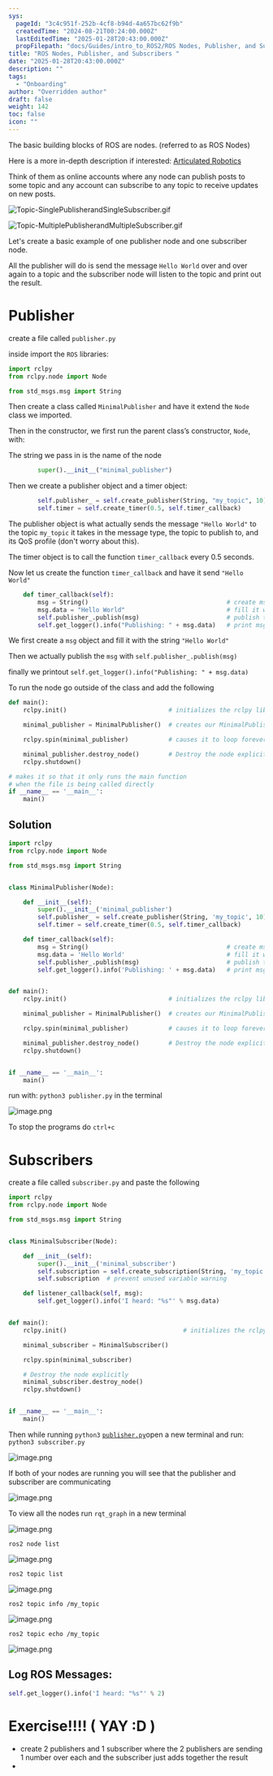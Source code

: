 ```yaml
---
sys:
  pageId: "3c4c951f-252b-4cf8-b94d-4a657bc62f9b"
  createdTime: "2024-08-21T00:24:00.000Z"
  lastEditedTime: "2025-01-28T20:43:00.000Z"
  propFilepath: "docs/Guides/intro_to_ROS2/ROS Nodes, Publisher, and Subscribers .md"
title: "ROS Nodes, Publisher, and Subscribers "
date: "2025-01-28T20:43:00.000Z"
description: ""
tags:
  - "Onboarding"
author: "Overridden author"
draft: false
weight: 142
toc: false
icon: ""
---
```


The basic building blocks of ROS are nodes. (referred to as ROS Nodes)

Here is a more in-depth description if interested: [Articulated Robotics](https://articulatedrobotics.xyz/tutorials/ready-for-ros/ros-overview#2-nodes)

Think of them as online accounts where any node can publish posts to some topic and any account can subscribe to any topic to receive updates on new posts.

![Topic-SinglePublisherandSingleSubscriber.gif](https://docs.ros.org/en/humble/_images/Topic-SinglePublisherandSingleSubscriber.gif)

![Topic-MultiplePublisherandMultipleSubscriber.gif](https://docs.ros.org/en/humble/_images/Topic-MultiplePublisherandMultipleSubscriber.gif)

Let's create a basic example of one publisher node and one subscriber node.

All the publisher will do is send the message `Hello World` over and over again to a topic and the subscriber node will listen to the topic and print out the result.

# Publisher

create a file called `publisher.py` 

inside import the `ROS` libraries:

```python
import rclpy
from rclpy.node import Node

from std_msgs.msg import String
```

Then create a class called `MinimalPublisher` and have it extend the `Node` class we imported.

Then in the constructor, we first run the parent class’s constructor, `Node`, with:

The string we pass in is the name of the node

```python
        super().__init__("minimal_publisher")
```

Then we create a publisher object and a timer object:

```python
        self.publisher_ = self.create_publisher(String, "my_topic", 10)
        self.timer = self.create_timer(0.5, self.timer_callback)
```

The publisher object is what actually sends the message `"Hello World"` to the topic `my_topic` it takes in the message type, the topic to publish to, and its QoS profile (don't worry about this).

The timer object is to call the function `timer_callback` every 0.5 seconds.

Now let us create the function `timer_callback` and have it send `"Hello World"`

```python
    def timer_callback(self):
        msg = String()                                      # create msg object
        msg.data = "Hello World"                            # fill it with data
        self.publisher_.publish(msg)                        # publish the message
        self.get_logger().info("Publishing: " + msg.data)   # print msg
```

We first create a `msg` object and fill it with the string `"Hello World"`

Then we actually publish the `msg` with `self.publisher_.publish(msg)`

finally we printout `self.get_logger().info("Publishing: " + msg.data)`

To run the node go outside of the class and add the following

```python
def main():
    rclpy.init()                            # initializes the rclpy library

    minimal_publisher = MinimalPublisher()  # creates our MinimalPublisher object

    rclpy.spin(minimal_publisher)           # causes it to loop forever

    minimal_publisher.destroy_node()        # Destroy the node explicitly
    rclpy.shutdown()

# makes it so that it only runs the main function
# when the file is being called directly
if __name__ == '__main__': 
    main()
```

## Solution

```python
import rclpy
from rclpy.node import Node

from std_msgs.msg import String


class MinimalPublisher(Node):

    def __init__(self):
        super().__init__('minimal_publisher')
        self.publisher_ = self.create_publisher(String, 'my_topic', 10)
        self.timer = self.create_timer(0.5, self.timer_callback)

    def timer_callback(self):
        msg = String()                                      # create msg object
        msg.data = 'Hello World'                            # fill it with data
        self.publisher_.publish(msg)                        # publish the message
        self.get_logger().info('Publishing: ' + msg.data)   # print msg


def main():
    rclpy.init()                            # initializes the rclpy library

    minimal_publisher = MinimalPublisher()  # creates our MinimalPublisher object

    rclpy.spin(minimal_publisher)           # causes it to loop forever

    minimal_publisher.destroy_node()        # Destroy the node explicitly
    rclpy.shutdown()


if __name__ == '__main__':
    main()
```

run with: `python3 publisher.py` in the terminal

![image.png](https://prod-files-secure.s3.us-west-2.amazonaws.com/d518164a-d88e-44d1-a4ee-3adb3bd8bce0/9214accb-ad5b-44f1-a31c-b3167c59138b/image.png?X-Amz-Algorithm=AWS4-HMAC-SHA256&X-Amz-Content-Sha256=UNSIGNED-PAYLOAD&X-Amz-Credential=ASIAZI2LB4663RBBJDUV%2F20250606%2Fus-west-2%2Fs3%2Faws4_request&X-Amz-Date=20250606T022919Z&X-Amz-Expires=3600&X-Amz-Security-Token=IQoJb3JpZ2luX2VjEHcaCXVzLXdlc3QtMiJIMEYCIQDcF7HgX%2FQuPalSm1SBxpCgF0y3GncQIa6DFavlLT7oWAIhAJuFJECs5r6tRp2555Rcc2tZKTsSzYz7FK%2FvHnMn3aOXKv8DCFAQABoMNjM3NDIzMTgzODA1IgxIxBvTsYygnW7gTIMq3AP8lsHOVMNdMN6RBvtS7%2Fjrig8QzQNvb%2B3bOIvbR0XN9%2FUS5quQaV9U%2FS%2FBQrvSZqm%2F%2BiDzg3WmzdhNHyx2x4c%2Br73OGH8dF3AjqxNGLV4qS3laGVfwRw9JZBCHXnoXdNFXMtB6j0QLqK2IIhWnZ6NibjXcDGSxY%2FjXxxntA%2BP072rOsCuXLhT2B82J4nG7W9wZpkSQ%2FuvtGIhBdRkKs0542fYSL5jiwENT1NnJq%2FEsCSU%2FfErbLrLmBOtvPb2SAofi9yOsjzjveRXkpVtfJydC44FKQX2Mk3P%2BGSV46vOswU%2BsVEOvkuP%2B%2F0NtwcgA26PD1So6iYO32Pm8mRQH43nlAEEY8ZXHlCVWcjs1uB61ykLMukeF%2F2a6rL6OcFGHL0Si9J%2FhKPxefoPF9ls%2BINtqJnHXG6msNYcPP5zBBNAfY61uuo%2BazLZHFjZ7iNFDsySSYdcL7akPy5IjREBtwYAnGcFMyDbbLzIgAulCs0vqvXA6zMLd5vuVUJcEfOSucZNbaPI5RmJDSiV4E1oFs6cc24e9tvqcIM%2BZUqXo%2FwWawWgzk6ACL3SLu6X%2B2W1aZkQs6cbQOQtGL1TyPrctV0KHDmuN1qpx7IlFhUf8w2rG8lY%2FRNP6t%2BCC27zyjDCAv4jCBjqkAa23JHJVJbviheWU1DsIq0hvXHDd0JBwr963mhA2wZCOOwnVUBMRUMRL3A2MT0T9j4GF4MUWuV9y7cNE7JmEB2lImC0wpoIJFJtlQ8IIBz34wuQyBVrX5WMU47DHYJ%2B6VubSAWSVFEF9BE0frcF6st%2FuIO6iZAPQcKE97Jh94HOL8w7IUmpJRHCtNfLoGJm6WGq4sFKIOIAeIK11CdLQsVrNU37D&X-Amz-Signature=6a0b27b880fb7881946b6782f42c59a8c435568f4ba17be8b16a57afca5710a1&X-Amz-SignedHeaders=host&x-id=GetObject)

To stop the programs do `ctrl+c`

# Subscribers

create a file called `subscriber.py` and paste the following

```python
import rclpy
from rclpy.node import Node

from std_msgs.msg import String


class MinimalSubscriber(Node):

    def __init__(self):
        super().__init__('minimal_subscriber')
        self.subscription = self.create_subscription(String, 'my_topic', self.listener_callback, 10)
        self.subscription  # prevent unused variable warning

    def listener_callback(self, msg):
        self.get_logger().info('I heard: "%s"' % msg.data)


def main():
    rclpy.init()                                # initializes the rclpy library

    minimal_subscriber = MinimalSubscriber()

    rclpy.spin(minimal_subscriber)

    # Destroy the node explicitly
    minimal_subscriber.destroy_node()
    rclpy.shutdown()


if __name__ == '__main__':
    main()
```

Then while running `python3` [`publisher.py`](http://publisher.py/)open a new terminal and run: `python3 subscriber.py` 

![image.png](https://prod-files-secure.s3.us-west-2.amazonaws.com/d518164a-d88e-44d1-a4ee-3adb3bd8bce0/611fccf2-c738-4dbd-94e9-98f209092866/image.png?X-Amz-Algorithm=AWS4-HMAC-SHA256&X-Amz-Content-Sha256=UNSIGNED-PAYLOAD&X-Amz-Credential=ASIAZI2LB4663RBBJDUV%2F20250606%2Fus-west-2%2Fs3%2Faws4_request&X-Amz-Date=20250606T022919Z&X-Amz-Expires=3600&X-Amz-Security-Token=IQoJb3JpZ2luX2VjEHcaCXVzLXdlc3QtMiJIMEYCIQDcF7HgX%2FQuPalSm1SBxpCgF0y3GncQIa6DFavlLT7oWAIhAJuFJECs5r6tRp2555Rcc2tZKTsSzYz7FK%2FvHnMn3aOXKv8DCFAQABoMNjM3NDIzMTgzODA1IgxIxBvTsYygnW7gTIMq3AP8lsHOVMNdMN6RBvtS7%2Fjrig8QzQNvb%2B3bOIvbR0XN9%2FUS5quQaV9U%2FS%2FBQrvSZqm%2F%2BiDzg3WmzdhNHyx2x4c%2Br73OGH8dF3AjqxNGLV4qS3laGVfwRw9JZBCHXnoXdNFXMtB6j0QLqK2IIhWnZ6NibjXcDGSxY%2FjXxxntA%2BP072rOsCuXLhT2B82J4nG7W9wZpkSQ%2FuvtGIhBdRkKs0542fYSL5jiwENT1NnJq%2FEsCSU%2FfErbLrLmBOtvPb2SAofi9yOsjzjveRXkpVtfJydC44FKQX2Mk3P%2BGSV46vOswU%2BsVEOvkuP%2B%2F0NtwcgA26PD1So6iYO32Pm8mRQH43nlAEEY8ZXHlCVWcjs1uB61ykLMukeF%2F2a6rL6OcFGHL0Si9J%2FhKPxefoPF9ls%2BINtqJnHXG6msNYcPP5zBBNAfY61uuo%2BazLZHFjZ7iNFDsySSYdcL7akPy5IjREBtwYAnGcFMyDbbLzIgAulCs0vqvXA6zMLd5vuVUJcEfOSucZNbaPI5RmJDSiV4E1oFs6cc24e9tvqcIM%2BZUqXo%2FwWawWgzk6ACL3SLu6X%2B2W1aZkQs6cbQOQtGL1TyPrctV0KHDmuN1qpx7IlFhUf8w2rG8lY%2FRNP6t%2BCC27zyjDCAv4jCBjqkAa23JHJVJbviheWU1DsIq0hvXHDd0JBwr963mhA2wZCOOwnVUBMRUMRL3A2MT0T9j4GF4MUWuV9y7cNE7JmEB2lImC0wpoIJFJtlQ8IIBz34wuQyBVrX5WMU47DHYJ%2B6VubSAWSVFEF9BE0frcF6st%2FuIO6iZAPQcKE97Jh94HOL8w7IUmpJRHCtNfLoGJm6WGq4sFKIOIAeIK11CdLQsVrNU37D&X-Amz-Signature=7b5d9673b2b316947e0989c337e86ec588346040a9a36871f9eaa6d785096728&X-Amz-SignedHeaders=host&x-id=GetObject)

If both of your nodes are running you will see that the publisher and subscriber are communicating

![image.png](https://prod-files-secure.s3.us-west-2.amazonaws.com/d518164a-d88e-44d1-a4ee-3adb3bd8bce0/eea428b5-1cf0-43bb-a30b-81cbaf6c5c78/image.png?X-Amz-Algorithm=AWS4-HMAC-SHA256&X-Amz-Content-Sha256=UNSIGNED-PAYLOAD&X-Amz-Credential=ASIAZI2LB4663RBBJDUV%2F20250606%2Fus-west-2%2Fs3%2Faws4_request&X-Amz-Date=20250606T022919Z&X-Amz-Expires=3600&X-Amz-Security-Token=IQoJb3JpZ2luX2VjEHcaCXVzLXdlc3QtMiJIMEYCIQDcF7HgX%2FQuPalSm1SBxpCgF0y3GncQIa6DFavlLT7oWAIhAJuFJECs5r6tRp2555Rcc2tZKTsSzYz7FK%2FvHnMn3aOXKv8DCFAQABoMNjM3NDIzMTgzODA1IgxIxBvTsYygnW7gTIMq3AP8lsHOVMNdMN6RBvtS7%2Fjrig8QzQNvb%2B3bOIvbR0XN9%2FUS5quQaV9U%2FS%2FBQrvSZqm%2F%2BiDzg3WmzdhNHyx2x4c%2Br73OGH8dF3AjqxNGLV4qS3laGVfwRw9JZBCHXnoXdNFXMtB6j0QLqK2IIhWnZ6NibjXcDGSxY%2FjXxxntA%2BP072rOsCuXLhT2B82J4nG7W9wZpkSQ%2FuvtGIhBdRkKs0542fYSL5jiwENT1NnJq%2FEsCSU%2FfErbLrLmBOtvPb2SAofi9yOsjzjveRXkpVtfJydC44FKQX2Mk3P%2BGSV46vOswU%2BsVEOvkuP%2B%2F0NtwcgA26PD1So6iYO32Pm8mRQH43nlAEEY8ZXHlCVWcjs1uB61ykLMukeF%2F2a6rL6OcFGHL0Si9J%2FhKPxefoPF9ls%2BINtqJnHXG6msNYcPP5zBBNAfY61uuo%2BazLZHFjZ7iNFDsySSYdcL7akPy5IjREBtwYAnGcFMyDbbLzIgAulCs0vqvXA6zMLd5vuVUJcEfOSucZNbaPI5RmJDSiV4E1oFs6cc24e9tvqcIM%2BZUqXo%2FwWawWgzk6ACL3SLu6X%2B2W1aZkQs6cbQOQtGL1TyPrctV0KHDmuN1qpx7IlFhUf8w2rG8lY%2FRNP6t%2BCC27zyjDCAv4jCBjqkAa23JHJVJbviheWU1DsIq0hvXHDd0JBwr963mhA2wZCOOwnVUBMRUMRL3A2MT0T9j4GF4MUWuV9y7cNE7JmEB2lImC0wpoIJFJtlQ8IIBz34wuQyBVrX5WMU47DHYJ%2B6VubSAWSVFEF9BE0frcF6st%2FuIO6iZAPQcKE97Jh94HOL8w7IUmpJRHCtNfLoGJm6WGq4sFKIOIAeIK11CdLQsVrNU37D&X-Amz-Signature=8e5907ea0a5179472ce8e32b02d92992e5dca2ab044b2332a53e5ee6e964ff89&X-Amz-SignedHeaders=host&x-id=GetObject)

To view all the nodes run `rqt_graph` in a new terminal

![image.png](https://prod-files-secure.s3.us-west-2.amazonaws.com/d518164a-d88e-44d1-a4ee-3adb3bd8bce0/1d98e964-4318-4d62-b5c4-8c8f78368598/image.png?X-Amz-Algorithm=AWS4-HMAC-SHA256&X-Amz-Content-Sha256=UNSIGNED-PAYLOAD&X-Amz-Credential=ASIAZI2LB4663RBBJDUV%2F20250606%2Fus-west-2%2Fs3%2Faws4_request&X-Amz-Date=20250606T022919Z&X-Amz-Expires=3600&X-Amz-Security-Token=IQoJb3JpZ2luX2VjEHcaCXVzLXdlc3QtMiJIMEYCIQDcF7HgX%2FQuPalSm1SBxpCgF0y3GncQIa6DFavlLT7oWAIhAJuFJECs5r6tRp2555Rcc2tZKTsSzYz7FK%2FvHnMn3aOXKv8DCFAQABoMNjM3NDIzMTgzODA1IgxIxBvTsYygnW7gTIMq3AP8lsHOVMNdMN6RBvtS7%2Fjrig8QzQNvb%2B3bOIvbR0XN9%2FUS5quQaV9U%2FS%2FBQrvSZqm%2F%2BiDzg3WmzdhNHyx2x4c%2Br73OGH8dF3AjqxNGLV4qS3laGVfwRw9JZBCHXnoXdNFXMtB6j0QLqK2IIhWnZ6NibjXcDGSxY%2FjXxxntA%2BP072rOsCuXLhT2B82J4nG7W9wZpkSQ%2FuvtGIhBdRkKs0542fYSL5jiwENT1NnJq%2FEsCSU%2FfErbLrLmBOtvPb2SAofi9yOsjzjveRXkpVtfJydC44FKQX2Mk3P%2BGSV46vOswU%2BsVEOvkuP%2B%2F0NtwcgA26PD1So6iYO32Pm8mRQH43nlAEEY8ZXHlCVWcjs1uB61ykLMukeF%2F2a6rL6OcFGHL0Si9J%2FhKPxefoPF9ls%2BINtqJnHXG6msNYcPP5zBBNAfY61uuo%2BazLZHFjZ7iNFDsySSYdcL7akPy5IjREBtwYAnGcFMyDbbLzIgAulCs0vqvXA6zMLd5vuVUJcEfOSucZNbaPI5RmJDSiV4E1oFs6cc24e9tvqcIM%2BZUqXo%2FwWawWgzk6ACL3SLu6X%2B2W1aZkQs6cbQOQtGL1TyPrctV0KHDmuN1qpx7IlFhUf8w2rG8lY%2FRNP6t%2BCC27zyjDCAv4jCBjqkAa23JHJVJbviheWU1DsIq0hvXHDd0JBwr963mhA2wZCOOwnVUBMRUMRL3A2MT0T9j4GF4MUWuV9y7cNE7JmEB2lImC0wpoIJFJtlQ8IIBz34wuQyBVrX5WMU47DHYJ%2B6VubSAWSVFEF9BE0frcF6st%2FuIO6iZAPQcKE97Jh94HOL8w7IUmpJRHCtNfLoGJm6WGq4sFKIOIAeIK11CdLQsVrNU37D&X-Amz-Signature=2892c4b670b7e5ce09369c84390960d3b973615cc03d96d10bcb4b0011efa51e&X-Amz-SignedHeaders=host&x-id=GetObject)

`ros2 node list`

![image.png](https://prod-files-secure.s3.us-west-2.amazonaws.com/d518164a-d88e-44d1-a4ee-3adb3bd8bce0/680ac8cf-e6d9-4164-9ece-5b9a6fccffee/image.png?X-Amz-Algorithm=AWS4-HMAC-SHA256&X-Amz-Content-Sha256=UNSIGNED-PAYLOAD&X-Amz-Credential=ASIAZI2LB4663RBBJDUV%2F20250606%2Fus-west-2%2Fs3%2Faws4_request&X-Amz-Date=20250606T022919Z&X-Amz-Expires=3600&X-Amz-Security-Token=IQoJb3JpZ2luX2VjEHcaCXVzLXdlc3QtMiJIMEYCIQDcF7HgX%2FQuPalSm1SBxpCgF0y3GncQIa6DFavlLT7oWAIhAJuFJECs5r6tRp2555Rcc2tZKTsSzYz7FK%2FvHnMn3aOXKv8DCFAQABoMNjM3NDIzMTgzODA1IgxIxBvTsYygnW7gTIMq3AP8lsHOVMNdMN6RBvtS7%2Fjrig8QzQNvb%2B3bOIvbR0XN9%2FUS5quQaV9U%2FS%2FBQrvSZqm%2F%2BiDzg3WmzdhNHyx2x4c%2Br73OGH8dF3AjqxNGLV4qS3laGVfwRw9JZBCHXnoXdNFXMtB6j0QLqK2IIhWnZ6NibjXcDGSxY%2FjXxxntA%2BP072rOsCuXLhT2B82J4nG7W9wZpkSQ%2FuvtGIhBdRkKs0542fYSL5jiwENT1NnJq%2FEsCSU%2FfErbLrLmBOtvPb2SAofi9yOsjzjveRXkpVtfJydC44FKQX2Mk3P%2BGSV46vOswU%2BsVEOvkuP%2B%2F0NtwcgA26PD1So6iYO32Pm8mRQH43nlAEEY8ZXHlCVWcjs1uB61ykLMukeF%2F2a6rL6OcFGHL0Si9J%2FhKPxefoPF9ls%2BINtqJnHXG6msNYcPP5zBBNAfY61uuo%2BazLZHFjZ7iNFDsySSYdcL7akPy5IjREBtwYAnGcFMyDbbLzIgAulCs0vqvXA6zMLd5vuVUJcEfOSucZNbaPI5RmJDSiV4E1oFs6cc24e9tvqcIM%2BZUqXo%2FwWawWgzk6ACL3SLu6X%2B2W1aZkQs6cbQOQtGL1TyPrctV0KHDmuN1qpx7IlFhUf8w2rG8lY%2FRNP6t%2BCC27zyjDCAv4jCBjqkAa23JHJVJbviheWU1DsIq0hvXHDd0JBwr963mhA2wZCOOwnVUBMRUMRL3A2MT0T9j4GF4MUWuV9y7cNE7JmEB2lImC0wpoIJFJtlQ8IIBz34wuQyBVrX5WMU47DHYJ%2B6VubSAWSVFEF9BE0frcF6st%2FuIO6iZAPQcKE97Jh94HOL8w7IUmpJRHCtNfLoGJm6WGq4sFKIOIAeIK11CdLQsVrNU37D&X-Amz-Signature=11cb9a7af36abeced40e05811dc035d647474d1d74f1576f952373f4dc4d2367&X-Amz-SignedHeaders=host&x-id=GetObject)

`ros2 topic list`

![image.png](https://prod-files-secure.s3.us-west-2.amazonaws.com/d518164a-d88e-44d1-a4ee-3adb3bd8bce0/eee2ebe1-27ef-4a4a-96fb-2ca54126fb29/image.png?X-Amz-Algorithm=AWS4-HMAC-SHA256&X-Amz-Content-Sha256=UNSIGNED-PAYLOAD&X-Amz-Credential=ASIAZI2LB4663RBBJDUV%2F20250606%2Fus-west-2%2Fs3%2Faws4_request&X-Amz-Date=20250606T022919Z&X-Amz-Expires=3600&X-Amz-Security-Token=IQoJb3JpZ2luX2VjEHcaCXVzLXdlc3QtMiJIMEYCIQDcF7HgX%2FQuPalSm1SBxpCgF0y3GncQIa6DFavlLT7oWAIhAJuFJECs5r6tRp2555Rcc2tZKTsSzYz7FK%2FvHnMn3aOXKv8DCFAQABoMNjM3NDIzMTgzODA1IgxIxBvTsYygnW7gTIMq3AP8lsHOVMNdMN6RBvtS7%2Fjrig8QzQNvb%2B3bOIvbR0XN9%2FUS5quQaV9U%2FS%2FBQrvSZqm%2F%2BiDzg3WmzdhNHyx2x4c%2Br73OGH8dF3AjqxNGLV4qS3laGVfwRw9JZBCHXnoXdNFXMtB6j0QLqK2IIhWnZ6NibjXcDGSxY%2FjXxxntA%2BP072rOsCuXLhT2B82J4nG7W9wZpkSQ%2FuvtGIhBdRkKs0542fYSL5jiwENT1NnJq%2FEsCSU%2FfErbLrLmBOtvPb2SAofi9yOsjzjveRXkpVtfJydC44FKQX2Mk3P%2BGSV46vOswU%2BsVEOvkuP%2B%2F0NtwcgA26PD1So6iYO32Pm8mRQH43nlAEEY8ZXHlCVWcjs1uB61ykLMukeF%2F2a6rL6OcFGHL0Si9J%2FhKPxefoPF9ls%2BINtqJnHXG6msNYcPP5zBBNAfY61uuo%2BazLZHFjZ7iNFDsySSYdcL7akPy5IjREBtwYAnGcFMyDbbLzIgAulCs0vqvXA6zMLd5vuVUJcEfOSucZNbaPI5RmJDSiV4E1oFs6cc24e9tvqcIM%2BZUqXo%2FwWawWgzk6ACL3SLu6X%2B2W1aZkQs6cbQOQtGL1TyPrctV0KHDmuN1qpx7IlFhUf8w2rG8lY%2FRNP6t%2BCC27zyjDCAv4jCBjqkAa23JHJVJbviheWU1DsIq0hvXHDd0JBwr963mhA2wZCOOwnVUBMRUMRL3A2MT0T9j4GF4MUWuV9y7cNE7JmEB2lImC0wpoIJFJtlQ8IIBz34wuQyBVrX5WMU47DHYJ%2B6VubSAWSVFEF9BE0frcF6st%2FuIO6iZAPQcKE97Jh94HOL8w7IUmpJRHCtNfLoGJm6WGq4sFKIOIAeIK11CdLQsVrNU37D&X-Amz-Signature=3af12851f64cc7f402bbae6b6d4e8d0f4ef3abd32c3faff42defadcc6ec39c4a&X-Amz-SignedHeaders=host&x-id=GetObject)

`ros2 topic info /my_topic`

![image.png](https://prod-files-secure.s3.us-west-2.amazonaws.com/d518164a-d88e-44d1-a4ee-3adb3bd8bce0/6288ef12-cb9e-406f-b9eb-65feed3a9011/image.png?X-Amz-Algorithm=AWS4-HMAC-SHA256&X-Amz-Content-Sha256=UNSIGNED-PAYLOAD&X-Amz-Credential=ASIAZI2LB4663RBBJDUV%2F20250606%2Fus-west-2%2Fs3%2Faws4_request&X-Amz-Date=20250606T022919Z&X-Amz-Expires=3600&X-Amz-Security-Token=IQoJb3JpZ2luX2VjEHcaCXVzLXdlc3QtMiJIMEYCIQDcF7HgX%2FQuPalSm1SBxpCgF0y3GncQIa6DFavlLT7oWAIhAJuFJECs5r6tRp2555Rcc2tZKTsSzYz7FK%2FvHnMn3aOXKv8DCFAQABoMNjM3NDIzMTgzODA1IgxIxBvTsYygnW7gTIMq3AP8lsHOVMNdMN6RBvtS7%2Fjrig8QzQNvb%2B3bOIvbR0XN9%2FUS5quQaV9U%2FS%2FBQrvSZqm%2F%2BiDzg3WmzdhNHyx2x4c%2Br73OGH8dF3AjqxNGLV4qS3laGVfwRw9JZBCHXnoXdNFXMtB6j0QLqK2IIhWnZ6NibjXcDGSxY%2FjXxxntA%2BP072rOsCuXLhT2B82J4nG7W9wZpkSQ%2FuvtGIhBdRkKs0542fYSL5jiwENT1NnJq%2FEsCSU%2FfErbLrLmBOtvPb2SAofi9yOsjzjveRXkpVtfJydC44FKQX2Mk3P%2BGSV46vOswU%2BsVEOvkuP%2B%2F0NtwcgA26PD1So6iYO32Pm8mRQH43nlAEEY8ZXHlCVWcjs1uB61ykLMukeF%2F2a6rL6OcFGHL0Si9J%2FhKPxefoPF9ls%2BINtqJnHXG6msNYcPP5zBBNAfY61uuo%2BazLZHFjZ7iNFDsySSYdcL7akPy5IjREBtwYAnGcFMyDbbLzIgAulCs0vqvXA6zMLd5vuVUJcEfOSucZNbaPI5RmJDSiV4E1oFs6cc24e9tvqcIM%2BZUqXo%2FwWawWgzk6ACL3SLu6X%2B2W1aZkQs6cbQOQtGL1TyPrctV0KHDmuN1qpx7IlFhUf8w2rG8lY%2FRNP6t%2BCC27zyjDCAv4jCBjqkAa23JHJVJbviheWU1DsIq0hvXHDd0JBwr963mhA2wZCOOwnVUBMRUMRL3A2MT0T9j4GF4MUWuV9y7cNE7JmEB2lImC0wpoIJFJtlQ8IIBz34wuQyBVrX5WMU47DHYJ%2B6VubSAWSVFEF9BE0frcF6st%2FuIO6iZAPQcKE97Jh94HOL8w7IUmpJRHCtNfLoGJm6WGq4sFKIOIAeIK11CdLQsVrNU37D&X-Amz-Signature=ab9100982eca3b31cb216ca637aa84096955ce4e4a56419520116c4964402b26&X-Amz-SignedHeaders=host&x-id=GetObject)

`ros2 topic echo /my_topic`

![image.png](https://prod-files-secure.s3.us-west-2.amazonaws.com/d518164a-d88e-44d1-a4ee-3adb3bd8bce0/0a6fcb4d-422d-4a6c-a803-749ef4adf2c6/image.png?X-Amz-Algorithm=AWS4-HMAC-SHA256&X-Amz-Content-Sha256=UNSIGNED-PAYLOAD&X-Amz-Credential=ASIAZI2LB4663RBBJDUV%2F20250606%2Fus-west-2%2Fs3%2Faws4_request&X-Amz-Date=20250606T022919Z&X-Amz-Expires=3600&X-Amz-Security-Token=IQoJb3JpZ2luX2VjEHcaCXVzLXdlc3QtMiJIMEYCIQDcF7HgX%2FQuPalSm1SBxpCgF0y3GncQIa6DFavlLT7oWAIhAJuFJECs5r6tRp2555Rcc2tZKTsSzYz7FK%2FvHnMn3aOXKv8DCFAQABoMNjM3NDIzMTgzODA1IgxIxBvTsYygnW7gTIMq3AP8lsHOVMNdMN6RBvtS7%2Fjrig8QzQNvb%2B3bOIvbR0XN9%2FUS5quQaV9U%2FS%2FBQrvSZqm%2F%2BiDzg3WmzdhNHyx2x4c%2Br73OGH8dF3AjqxNGLV4qS3laGVfwRw9JZBCHXnoXdNFXMtB6j0QLqK2IIhWnZ6NibjXcDGSxY%2FjXxxntA%2BP072rOsCuXLhT2B82J4nG7W9wZpkSQ%2FuvtGIhBdRkKs0542fYSL5jiwENT1NnJq%2FEsCSU%2FfErbLrLmBOtvPb2SAofi9yOsjzjveRXkpVtfJydC44FKQX2Mk3P%2BGSV46vOswU%2BsVEOvkuP%2B%2F0NtwcgA26PD1So6iYO32Pm8mRQH43nlAEEY8ZXHlCVWcjs1uB61ykLMukeF%2F2a6rL6OcFGHL0Si9J%2FhKPxefoPF9ls%2BINtqJnHXG6msNYcPP5zBBNAfY61uuo%2BazLZHFjZ7iNFDsySSYdcL7akPy5IjREBtwYAnGcFMyDbbLzIgAulCs0vqvXA6zMLd5vuVUJcEfOSucZNbaPI5RmJDSiV4E1oFs6cc24e9tvqcIM%2BZUqXo%2FwWawWgzk6ACL3SLu6X%2B2W1aZkQs6cbQOQtGL1TyPrctV0KHDmuN1qpx7IlFhUf8w2rG8lY%2FRNP6t%2BCC27zyjDCAv4jCBjqkAa23JHJVJbviheWU1DsIq0hvXHDd0JBwr963mhA2wZCOOwnVUBMRUMRL3A2MT0T9j4GF4MUWuV9y7cNE7JmEB2lImC0wpoIJFJtlQ8IIBz34wuQyBVrX5WMU47DHYJ%2B6VubSAWSVFEF9BE0frcF6st%2FuIO6iZAPQcKE97Jh94HOL8w7IUmpJRHCtNfLoGJm6WGq4sFKIOIAeIK11CdLQsVrNU37D&X-Amz-Signature=655cf3e4ac6f53e98c4c79ac69f55aa2de745fd5aca0840f7160e4c9989acaaa&X-Amz-SignedHeaders=host&x-id=GetObject)

## Log ROS Messages:

```python
self.get_logger().info('I heard: "%s"' % 2)
```

# Exercise!!!! ( YAY :D )

- create 2 publishers and 1 subscriber where the 2 publishers are sending 1 number over each and the subscriber just adds together the result
- 
